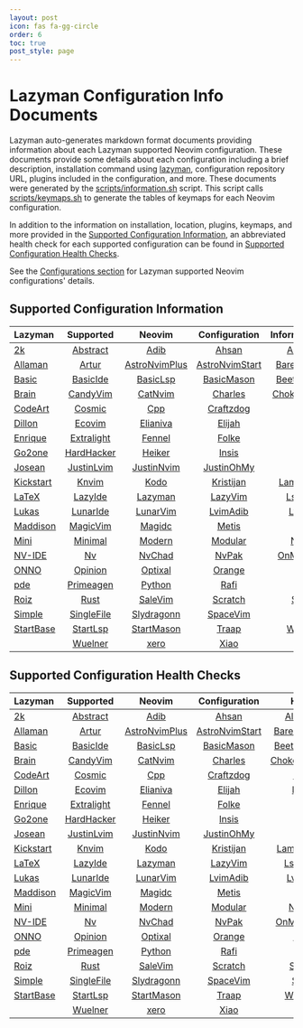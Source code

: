 ```yaml
---
layout: post
icon: fas fa-gg-circle
order: 6
toc: true
post_style: page
---
```


# Lazyman Configuration Info Documents

Lazyman auto-generates markdown format documents providing information
about each Lazyman supported Neovim configuration. These documents provide
some details about each configuration including a brief description,
installation command using [lazyman](https://lazyman.dev/usage),
configuration repository URL, plugins included in the configuration, and more.
These documents were generated by the
[scripts/information.sh](https://lazyman.dev/info/information.html) script.
This script calls [scripts/keymaps.sh](https://lazyman.dev/info/keymaps.html)
to generate the tables of keymaps for each Neovim configuration.

In addition to the information on installation, location, plugins,
keymaps, and more provided in the
[Supported Configuration Information](#supported-configuration-information),
an abbreviated health check for each supported configuration can be found in
[Supported Configuration Health Checks](#supported-configuration-health-checks).

See the [Configurations section](https://lazyman.dev/configurations) for
Lazyman supported Neovim configurations' details.

## Supported Configuration Information

| **Lazyman** | **Supported** | **Neovim** | **Configuration** | **Information** |
| :---------- | :-----------: | :--------: | :---------------: | --------------: |
| [2k](https://lazyman.dev/info/2k.html) | [Abstract](https://lazyman.dev/info/Abstract.html) | [Adib](https://lazyman.dev/info/Adib.html) | [Ahsan](https://lazyman.dev/info/Ahsan.html) | [AlanVim](https://lazyman.dev/info/AlanVim.html) |
| [Allaman](https://lazyman.dev/info/Allaman.html) | [Artur](https://lazyman.dev/info/Artur.html) | [AstroNvimPlus](https://lazyman.dev/info/AstroNvimPlus.html) | [AstroNvimStart](https://lazyman.dev/info/AstroNvimStart.html) | [Barebones](https://lazyman.dev/info/Barebones.html) |
| [Basic](https://lazyman.dev/info/Basic.html) | [BasicIde](https://lazyman.dev/info/BasicIde.html) | [BasicLsp](https://lazyman.dev/info/BasicLsp.html) | [BasicMason](https://lazyman.dev/info/BasicMason.html) | [Beethoven](https://lazyman.dev/info/Beethoven.html) |
| [Brain](https://lazyman.dev/info/Brain.html) | [CandyVim](https://lazyman.dev/info/CandyVim.html) | [CatNvim](https://lazyman.dev/info/CatNvim.html) | [Charles](https://lazyman.dev/info/Charles.html) | [Chokerman](https://lazyman.dev/info/Chokerman.html) |
| [CodeArt](https://lazyman.dev/info/CodeArt.html) | [Cosmic](https://lazyman.dev/info/Cosmic.html) | [Cpp](https://lazyman.dev/info/Cpp.html) | [Craftzdog](https://lazyman.dev/info/Craftzdog.html) | [Daniel](https://lazyman.dev/info/Daniel.html) |
| [Dillon](https://lazyman.dev/info/Dillon.html) | [Ecovim](https://lazyman.dev/info/Ecovim.html) | [Elianiva](https://lazyman.dev/info/Elianiva.html) | [Elijah](https://lazyman.dev/info/Elijah.html) | [Ember](https://lazyman.dev/info/Ember.html) |
| [Enrique](https://lazyman.dev/info/Enrique.html) | [Extralight](https://lazyman.dev/info/Extralight.html) | [Fennel](https://lazyman.dev/info/Fennel.html) | [Folke](https://lazyman.dev/info/Folke.html) | [Go](https://lazyman.dev/info/Go.html) |
| [Go2one](https://lazyman.dev/info/Go2one.html) | [HardHacker](https://lazyman.dev/info/HardHacker.html) | [Heiker](https://lazyman.dev/info/Heiker.html) | [Insis](https://lazyman.dev/info/Insis.html) | [J4de](https://lazyman.dev/info/J4de.html) |
| [Josean](https://lazyman.dev/info/Josean.html) | [JustinLvim](https://lazyman.dev/info/JustinLvim.html) | [JustinNvim](https://lazyman.dev/info/JustinNvim.html) | [JustinOhMy](https://lazyman.dev/info/JustinOhMy.html) | [Kabin](https://lazyman.dev/info/Kabin.html) |
| [Kickstart](https://lazyman.dev/info/Kickstart.html) | [Knvim](https://lazyman.dev/info/Knvim.html) | [Kodo](https://lazyman.dev/info/Kodo.html) | [Kristijan](https://lazyman.dev/info/Kristijan.html) | [LamarVim](https://lazyman.dev/info/LamarVim.html) |
| [LaTeX](https://lazyman.dev/info/LaTeX.html) | [LazyIde](https://lazyman.dev/info/LazyIde.html) | [Lazyman](https://lazyman.dev/info/Lazyman.html) | [LazyVim](https://lazyman.dev/info/LazyVim.html) | [LspCmp](https://lazyman.dev/info/LspCmp.html) |
| [Lukas](https://lazyman.dev/info/Lukas.html) | [LunarIde](https://lazyman.dev/info/LunarIde.html) | [LunarVim](https://lazyman.dev/info/LunarVim.html) | [LvimAdib](https://lazyman.dev/info/LvimAdib.html) | [LvimIde](https://lazyman.dev/info/LvimIde.html) |
| [Maddison](https://lazyman.dev/info/Maddison.html) | [MagicVim](https://lazyman.dev/info/MagicVim.html) | [Magidc](https://lazyman.dev/info/Magidc.html) | [Metis](https://lazyman.dev/info/Metis.html) | [Micah](https://lazyman.dev/info/Micah.html) |
| [Mini](https://lazyman.dev/info/Mini.html) | [Minimal](https://lazyman.dev/info/Minimal.html) | [Modern](https://lazyman.dev/info/Modern.html) | [Modular](https://lazyman.dev/info/Modular.html) | [Normal](https://lazyman.dev/info/Normal.html) |
| [NV-IDE](https://lazyman.dev/info/NV-IDE.html) | [Nv](https://lazyman.dev/info/Nv.html) | [NvChad](https://lazyman.dev/info/NvChad.html) | [NvPak](https://lazyman.dev/info/NvPak.html) | [OnMyWay](https://lazyman.dev/info/OnMyWay.html) |
| [ONNO](https://lazyman.dev/info/ONNO.html) | [Opinion](https://lazyman.dev/info/Opinion.html) | [Optixal](https://lazyman.dev/info/Optixal.html) | [Orange](https://lazyman.dev/info/Orange.html) | [Orhun](https://lazyman.dev/info/Orhun.html) |
| [pde](https://lazyman.dev/info/pde.html) | [Primeagen](https://lazyman.dev/info/Primeagen.html) | [Python](https://lazyman.dev/info/Python.html) | [Rafi](https://lazyman.dev/info/Rafi.html) | [Rohit](https://lazyman.dev/info/Rohit.html) |
| [Roiz](https://lazyman.dev/info/Roiz.html) | [Rust](https://lazyman.dev/info/Rust.html) | [SaleVim](https://lazyman.dev/info/SaleVim.html) | [Scratch](https://lazyman.dev/info/Scratch.html) | [Shuvro](https://lazyman.dev/info/Shuvro.html) |
| [Simple](https://lazyman.dev/info/Simple.html) | [SingleFile](https://lazyman.dev/info/SingleFile.html) | [Slydragonn](https://lazyman.dev/info/Slydragonn.html) | [SpaceVim](https://lazyman.dev/info/SpaceVim.html) | [Spider](https://lazyman.dev/info/Spider.html) |
| [StartBase](https://lazyman.dev/info/StartBase.html) | [StartLsp](https://lazyman.dev/info/StartLsp.html) | [StartMason](https://lazyman.dev/info/StartMason.html) | [Traap](https://lazyman.dev/info/Traap.html) | [Webdev](https://lazyman.dev/info/Webdev.html) |
| | [Wuelner](https://lazyman.dev/info/Wuelner.html) | [xero](https://lazyman.dev/info/xero.html) | [Xiao](https://lazyman.dev/info/Xiao.html) | |

## Supported Configuration Health Checks

| **Lazyman** | **Supported** | **Neovim** | **Configuration** | **Health** |
| :---------- | :-----------: | :--------: | :---------------: | ---------: |
| [2k](https://lazyman.dev/info/health/2k.html) | [Abstract](https://lazyman.dev/info/health/Abstract.html) | [Adib](https://lazyman.dev/info/health/Adib.html) | [Ahsan](https://lazyman.dev/info/health/Ahsan.html) | [AlanVim](https://lazyman.dev/info/health/AlanVim.html) |
| [Allaman](https://lazyman.dev/info/health/Allaman.html) | [Artur](https://lazyman.dev/info/health/Artur.html) | [AstroNvimPlus](https://lazyman.dev/info/health/AstroNvimPlus.html) | [AstroNvimStart](https://lazyman.dev/info/health/AstroNvimStart.html) | [Barebones](https://lazyman.dev/info/health/Barebones.html) |
| [Basic](https://lazyman.dev/info/health/Basic.html) | [BasicIde](https://lazyman.dev/info/health/BasicIde.html) | [BasicLsp](https://lazyman.dev/info/health/BasicLsp.html) | [BasicMason](https://lazyman.dev/info/health/BasicMason.html) | [Beethoven](https://lazyman.dev/info/health/Beethoven.html) |
| [Brain](https://lazyman.dev/info/health/Brain.html) | [CandyVim](https://lazyman.dev/info/health/CandyVim.html) | [CatNvim](https://lazyman.dev/info/health/CatNvim.html) | [Charles](https://lazyman.dev/info/health/Charles.html) | [Chokerman](https://lazyman.dev/info/health/Chokerman.html) |
| [CodeArt](https://lazyman.dev/info/health/CodeArt.html) | [Cosmic](https://lazyman.dev/info/health/Cosmic.html) | [Cpp](https://lazyman.dev/info/health/Cpp.html) | [Craftzdog](https://lazyman.dev/info/health/Craftzdog.html) | [Daniel](https://lazyman.dev/info/health/Daniel.html) |
| [Dillon](https://lazyman.dev/info/health/Dillon.html) | [Ecovim](https://lazyman.dev/info/health/Ecovim.html) | [Elianiva](https://lazyman.dev/info/health/Elianiva.html) | [Elijah](https://lazyman.dev/info/health/Elijah.html) | [Ember](https://lazyman.dev/info/health/Ember.html) |
| [Enrique](https://lazyman.dev/info/health/Enrique.html) | [Extralight](https://lazyman.dev/info/health/Extralight.html) | [Fennel](https://lazyman.dev/info/health/Fennel.html) | [Folke](https://lazyman.dev/info/health/Folke.html) | [Go](https://lazyman.dev/info/health/Go.html) |
| [Go2one](https://lazyman.dev/info/health/Go2one.html) | [HardHacker](https://lazyman.dev/info/health/HardHacker.html) | [Heiker](https://lazyman.dev/info/health/Heiker.html) | [Insis](https://lazyman.dev/info/health/Insis.html) | [J4de](https://lazyman.dev/info/health/J4de.html) |
| [Josean](https://lazyman.dev/info/health/Josean.html) | [JustinLvim](https://lazyman.dev/info/health/JustinLvim.html) | [JustinNvim](https://lazyman.dev/info/health/JustinNvim.html) | [JustinOhMy](https://lazyman.dev/info/health/JustinOhMy.html) | [Kabin](https://lazyman.dev/info/health/Kabin.html) |
| [Kickstart](https://lazyman.dev/info/health/Kickstart.html) | [Knvim](https://lazyman.dev/info/health/Knvim.html) | [Kodo](https://lazyman.dev/info/health/Kodo.html) | [Kristijan](https://lazyman.dev/info/health/Kristijan.html) | [LamarVim](https://lazyman.dev/info/health/LamarVim.html) |
| [LaTeX](https://lazyman.dev/info/health/LaTeX.html) | [LazyIde](https://lazyman.dev/info/health/LazyIde.html) | [Lazyman](https://lazyman.dev/info/health/Lazyman.html) | [LazyVim](https://lazyman.dev/info/health/LazyVim.html) | [LspCmp](https://lazyman.dev/info/health/LspCmp.html) |
| [Lukas](https://lazyman.dev/info/health/Lukas.html) | [LunarIde](https://lazyman.dev/info/health/LunarIde.html) | [LunarVim](https://lazyman.dev/info/health/LunarVim.html) | [LvimAdib](https://lazyman.dev/info/health/LvimAdib.html) | [LvimIde](https://lazyman.dev/info/health/LvimIde.html) |
| [Maddison](https://lazyman.dev/info/health/Maddison.html) | [MagicVim](https://lazyman.dev/info/health/MagicVim.html) | [Magidc](https://lazyman.dev/info/health/Magidc.html) | [Metis](https://lazyman.dev/info/health/Metis.html) | [Micah](https://lazyman.dev/info/health/Micah.html) |
| [Mini](https://lazyman.dev/info/health/Mini.html) | [Minimal](https://lazyman.dev/info/health/Minimal.html) | [Modern](https://lazyman.dev/info/health/Modern.html) | [Modular](https://lazyman.dev/info/health/Modular.html) | [Normal](https://lazyman.dev/info/health/Normal.html) |
| [NV-IDE](https://lazyman.dev/info/health/NV-IDE.html) | [Nv](https://lazyman.dev/info/health/Nv.html) | [NvChad](https://lazyman.dev/info/health/NvChad.html) | [NvPak](https://lazyman.dev/info/health/NvPak.html) | [OnMyWay](https://lazyman.dev/info/health/OnMyWay.html) |
| [ONNO](https://lazyman.dev/info/health/ONNO.html) | [Opinion](https://lazyman.dev/info/health/Opinion.html) | [Optixal](https://lazyman.dev/info/health/Optixal.html) | [Orange](https://lazyman.dev/info/health/Orange.html) | [Orhun](https://lazyman.dev/info/health/Orhun.html) |
| [pde](https://lazyman.dev/info/health/pde.html) | [Primeagen](https://lazyman.dev/info/health/Primeagen.html) | [Python](https://lazyman.dev/info/health/Python.html) | [Rafi](https://lazyman.dev/info/health/Rafi.html) | [Rohit](https://lazyman.dev/info/health/Rohit.html) |
| [Roiz](https://lazyman.dev/info/health/Roiz.html) | [Rust](https://lazyman.dev/info/health/Rust.html) | [SaleVim](https://lazyman.dev/info/health/SaleVim.html) | [Scratch](https://lazyman.dev/info/health/Scratch.html) | [Shuvro](https://lazyman.dev/info/health/Shuvro.html) |
| [Simple](https://lazyman.dev/info/health/Simple.html) | [SingleFile](https://lazyman.dev/info/health/SingleFile.html) | [Slydragonn](https://lazyman.dev/info/health/Slydragonn.html) | [SpaceVim](https://lazyman.dev/info/health/SpaceVim.html) | [Spider](https://lazyman.dev/info/health/Spider.html) |
| [StartBase](https://lazyman.dev/info/health/StartBase.html) | [StartLsp](https://lazyman.dev/info/health/StartLsp.html) | [StartMason](https://lazyman.dev/info/health/StartMason.html) | [Traap](https://lazyman.dev/info/health/Traap.html) | [Webdev](https://lazyman.dev/info/health/Webdev.html) |
| | [Wuelner](https://lazyman.dev/info/health/Wuelner.html) | [xero](https://lazyman.dev/info/health/xero.html) | [Xiao](https://lazyman.dev/info/health/Xiao.html) | |

